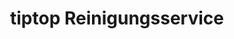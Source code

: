 ---
title: "tiptop Reinigungsservice"
url: /ingelheim-am-rhein/tiptop-reinigungsservice/
shop: Wäscherei
---